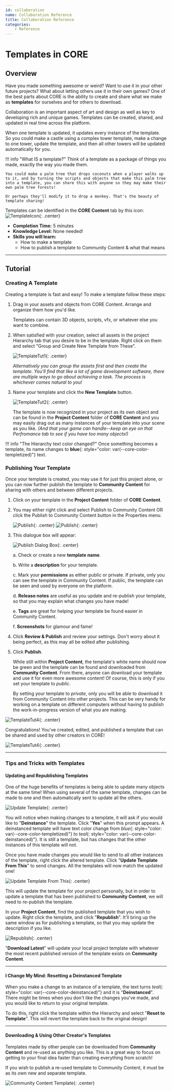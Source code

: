 ```yaml
---
id: collaboration
name: Collaboration Reference
title: Collaboration Reference
categories:
    - Reference
---
```


# Templates in CORE

## Overview

Have you made something awesome or weird? Want to use it in your other future projects? What about letting others use it in their own games? One of the best parts about CORE is the ability to create and share what we make as **templates** for ourselves and for others to download.

Collaboration is an important aspect of art and design as well as key to developing rich and unique games. Templates can be created, shared, and updated in real time across the platform.

When one template is updated, it updates every instance of the template. So you could make a castle using a complex tower template, make a change to one tower, update the template, and then all other towers will be updated automatically for you.

!!! info "What IS a template?"
    Think of a template as a package of things you made, exactly the way you made them.

    You could make a palm tree that drops coconuts when a player walks up to it, and by turning the scripts and objects that make this palm tree into a template, you can share this with anyone so they may make their own palm tree forests!

    Or perhaps they'll modify it to drop a monkey. That's the beauty of template sharing!

Templates can be identified in the **CORE Content** tab by this icon: ![TemplateIcon](../../img/EditorManual/UI/templateicon.png "Templates are signified by a set of three cubes."){: .center}

- **Completion Time:** 5 minutes
- **Knowledge Level:** None needed!
- **Skills you will learn:**
    - How to make a template
    - How to publish a template to Community Content & what that means

---

## Tutorial

### Creating A Template

Creating a template is fast and easy! To make a template follow these steps:

1. Drag in your assets and objects from CORE Content. Arrange and organize them how you'd like.

     Templates can contain 3D objects, scripts, vfx, or whatever else you want to combine.

2. When satisfied with your creation, select all assets in the project Hierarchy tab that you desire to be in the template. Right click on them and select "Group and Create New Template from These".

      ![TemplateTut1](../../img/EditorManual/UI/TemplateTut1.png "Right click all of your selected objects at once in the Hierarchy."){: .center}

      *Alternatively you can group the assets first and then create the template. You'll find that like a lot of game development software, there are multiple ways to go about achieving a task. The process is whichever comes natural to you!*

3. Name your template and click the **New Template** button.

     ![TemplateTut2](../../img/EditorManual/UI/TemplateTut2.png "Pick somethin' catchy."){: .center}

     The template is now recognized in your project as its own object and can be found in the **Project Content** folder of **CORE Content** and you may easily drag out as many instances of your template into your scene as you like. *(And that your game can handle--keep an eye on that Perfromance tab to see if you have too many objects!)*

!!! info "The Hierarchy text color changed?"
     Once something becomes a template, its name changes to **blue**{: style="color: var(--core-color-templetized)"} text.

### Publishing Your Template

Once your template is created, you may use it for just this project alone, or you can now further publish the template to **Community Content** for sharing with others and between different projects.

1. Click on your template in the **Project Content** folder of **CORE Content**.

2. You may either right click and select Publish to Community Content OR click the Publish to Community Content button in the Properties menu.

     ![Publish](../../img/EditorManual/UI/PublishToCC.png "Publish by right clicking--"){: .center}
     ![Publish](../../img/EditorManual/UI/PublishToCC_properts.png "Or publish via the Properties window!"){: .center}

3. This dialogue box will appear:

     ![Publish Dialog Box](../../img/EditorManual/Art/PublishtoCCBox.png "Fill this up with info about your template."){: .center}

     a. Check or create a new **template name**.

     b. Write a **description** for your template.

     c. Mark your **permissions** as either public or private. If private, only you can see the template in Community Content. If public, the template can be seen and used by everyone on the platform.

     d. **Release notes** are useful as you update and re-publish your template, so that you may explain what changes you have made!

     e. **Tags** are great for helping your template be found easier in Community Content.

     f. **Screenshots** for glamour and fame!

4. Click **Review & Publish** and review your settings. Don't worry about it being perfect, as this may all be edited after publishing.

5. Click **Publish**.

   While still within **Project Content**, the template's white name should now be green and the template can be found and downloaded from **Community Content**. From there, anyone can download your template and use it for even more awesome content! Of course, this is only if you set your template to *public*.

   By setting your template to *private*, only you will be able to download it from Community Content into other projects. This can be very handy for working on a template on different computers without having to publish the work-in-progress version of what you are making.

![TemplateTut4](../../img/EditorManual/UI/greenUserTemplate.png "Your template has been greenlit!"){: .center}

Congratulations! You've created, edited, and published a template that can be shared and used by other creators in CORE!

![TemplateTut4](../../img/EditorManual/UI/TemplateTut6.png "image_tooltip"){: .center}

---

### Tips and Tricks with Templates

#### Updating and Republishing Templates

One of the huge benefits of templates is being able to update many objects at the same time! When using several of the same template, changes can be made to one and then automatically sent to update all the others.

![Update Template](../../img/EditorManual/Art/updateTemplate.gif "Update Template"){: .center}

You will notice when making changes to a template, it will ask if you would like to "**Deinstance**" the template. Click "**Yes**" when this prompt appears.
A deinstanced template will have text color change from *blue*{: style="color: var(--core-color-templetized)"} to *teal*{: style="color: var(--core-color-deinstanced)"}. It is still a template, but has changes that the other instances of this template will not.

Once you have made changes you would like to send to all other instances of the template, right click the altered template. Click "**Update Template From This**" to send changes. All the templates will now match the updated one!

![Update Template From This](../../img/EditorManual/Art/updateTempFromThis.gif "Update Template From This"){: .center}

This will update the template for your project personally, but in order to update a template that has been published to **Community Content**, we will need to re-publish the template.

In your **Project Content**, find the published template that you wish to update. Right click the template, and click "**Republish**". It'll bring up the same window as for publishing a template, so that you may update the description if you like.

![Republish](../../img/EditorManual/Art/RepublishTemplate.png "Republish"){: .center}

"**Download Latest**" will update your local project template with whatever the most recent published version of the template exists on **Community Content**.

---

#### I Change My Mind: Resetting a Deinstanced Template

When you make a change to an instance of a template, the text turns *teal*{: style="color: var(--core-color-deinstanced)"} and it is "**Deinstanced**". There might be times when you don't like the changes you've made, and you would like to return to your original template.

To do this, right click the template within the Hierarchy and select "**Reset to Template**". This will revert the template back to the original design!

---

#### Downloading & Using Other Creator's Templates

Templates made by other people can be downloaded from **Community Content** and re-used as anything you like. This is a great way to focus on getting to your final idea faster than creating everything from scratch!

If you wish to publish a re-used template to Community Content, it must be as its own new and separate template.

![Community Content Template](../../img/EditorManual/Art/CCtemplate.png "Community Content Template"){: .center}
